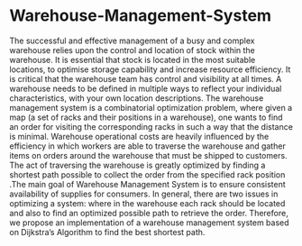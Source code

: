 # Warehouse-Management-System
The successful and effective management of a busy and complex warehouse relies upon the control and location of stock within the warehouse. It is essential that stock is located in the most suitable locations, to optimise storage capability and increase resource efficiency. It is critical that the warehouse team has control and visibility at all times. A warehouse needs to be defined in multiple ways to reflect your individual characteristics, with your own location descriptions. The warehouse management system is a combinatorial optimization problem, where given a map (a set of racks and their positions in a warehouse), one wants to find an order for visiting the corresponding racks in such a way that the distance is minimal. Warehouse operational costs are heavily influenced by the efficiency in which workers are able to traverse the warehouse and gather items on orders around the warehouse that must be shipped to customers. The act of traversing the warehouse is greatly optimized by finding a shortest path possible to collect the order from the specified rack position .The main goal of Warehouse Management System is to ensure consistent availability of supplies for consumers. In general, there are two issues in optimizing a system: where in the warehouse each rack should be located and also to find an optimized possible path to retrieve the order. Therefore, we propose an implementation of a warehouse management system based on Dijkstra’s Algorithm to find the best shortest path.
